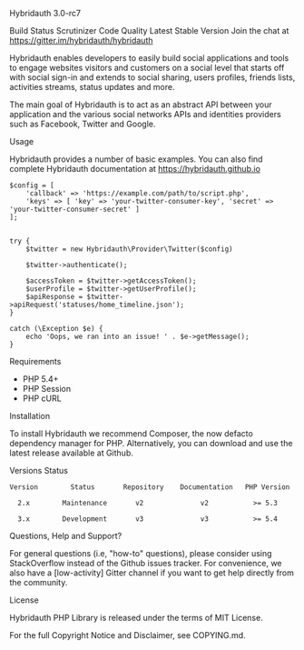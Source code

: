 Hybridauth 3.0-rc7

Build Status Scrutinizer Code Quality Latest Stable Version Join the chat at https://gitter.im/hybridauth/hybridauth


Hybridauth enables developers to easily build social applications and tools to engage websites visitors and customers on a social level that starts off with social sign-in and extends to social sharing, users profiles, friends lists, activities streams, status updates and more.


The main goal of Hybridauth is to act as an abstract API between your application and the various social networks APIs and identities providers such as Facebook, Twitter and Google.

Usage

Hybridauth provides a number of basic examples. You can also find complete Hybridauth documentation at https://hybridauth.github.io


    $config = [
        'callback' => 'https://example.com/path/to/script.php',
        'keys' => [ 'key' => 'your-twitter-consumer-key', 'secret' => 'your-twitter-consumer-secret' ]
    ];


    try {
        $twitter = new Hybridauth\Provider\Twitter($config)

        $twitter->authenticate();

        $accessToken = $twitter->getAccessToken();
        $userProfile = $twitter->getUserProfile();
        $apiResponse = $twitter->apiRequest('statuses/home_timeline.json');
    }

    catch (\Exception $e) {
        echo 'Oops, we ran into an issue! ' . $e->getMessage();
    }


Requirements

- PHP 5.4+
- PHP Session
- PHP cURL


Installation

To install Hybridauth we recommend Composer, the now defacto dependency manager for PHP. Alternatively, you can download and use the latest release available at Github.

Versions Status

    Version	       Status	    Repository	  Documentation	  PHP Version

      2.x	     Maintenance	   v2	           v2	        >= 5.3
  
      3.x	     Development	   v3	           v3	        >= 5.4
  
  
Questions, Help and Support?

For general questions (i.e, "how-to" questions), please consider using StackOverflow instead of the Github issues tracker. For convenience, we also have a [low-activity] Gitter channel if you want to get help directly from the community.


License

Hybridauth PHP Library is released under the terms of MIT License.


For the full Copyright Notice and Disclaimer, see COPYING.md.
